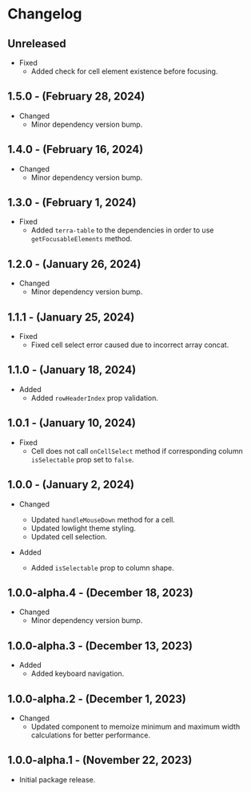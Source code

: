 # Changelog

## Unreleased

* Fixed
  * Added check for cell element existence before focusing.

## 1.5.0 - (February 28, 2024)

* Changed
  * Minor dependency version bump.

## 1.4.0 - (February 16, 2024)

* Changed
  * Minor dependency version bump.

## 1.3.0 - (February 1, 2024)

* Fixed
  * Added `terra-table` to the dependencies in order to use `getFocusableElements` method.

## 1.2.0 - (January 26, 2024)

* Changed
  * Minor dependency version bump.

## 1.1.1 - (January 25, 2024)

* Fixed
  * Fixed cell select error caused due to incorrect array concat.

## 1.1.0 - (January 18, 2024)

* Added
  * Added `rowHeaderIndex` prop validation.

## 1.0.1 - (January 10, 2024)

* Fixed
  * Cell does not call `onCellSelect` method if corresponding column `isSelectable` prop set to `false`.

## 1.0.0 - (January 2, 2024)

* Changed
  * Updated `handleMouseDown` method for a cell.
  * Updated lowlight theme styling.
  * Updated cell selection.

* Added
  * Added `isSelectable` prop to column shape.

## 1.0.0-alpha.4 - (December 18, 2023)

* Changed
  * Minor dependency version bump.

## 1.0.0-alpha.3 - (December 13, 2023)

* Added
  * Added keyboard navigation.

## 1.0.0-alpha.2 - (December 1, 2023)

* Changed
  * Updated component to memoize minimum and maximum width calculations for better performance.

## 1.0.0-alpha.1 - (November 22, 2023)

* Initial package release.